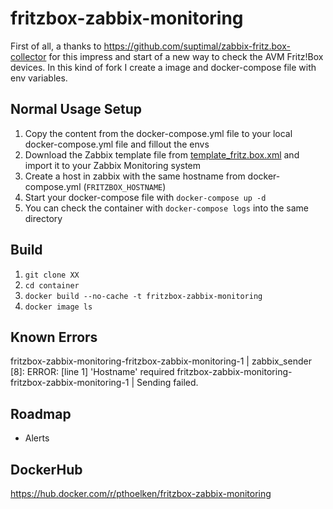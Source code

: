 # fritzbox-zabbix-monitoring
First of all, a thanks to https://github.com/suptimal/zabbix-fritz.box-collector for this impress and start of a new way to check the AVM Fritz!Box devices. In this kind of fork I create a image and docker-compose file with env variables.

## Normal Usage Setup
1. Copy the content from the docker-compose.yml file to your local docker-compose.yml file and fillout the envs
2. Download the Zabbix template file from [template_fritz.box.xml](https://github.com/pthoelken/fritzbox-zabbix-monitoring/blob/master/templates/template_fritz.box.xml) and import it to your Zabbix Monitoring system
3. Create a host in zabbix with the same hostname from docker-compose.yml (```FRITZBOX_HOSTNAME```)
4. Start your docker-compose file with ```docker-compose up -d```
5. You can check the container with ```docker-compose logs``` into the same directory

## Build
1. ```git clone XX```
2. ```cd container```
3. ```docker build --no-cache -t fritzbox-zabbix-monitoring```
4. ```docker image ls```

## Known Errors
fritzbox-zabbix-monitoring-fritzbox-zabbix-monitoring-1  | zabbix_sender [8]: ERROR: [line 1] 'Hostname' required
fritzbox-zabbix-monitoring-fritzbox-zabbix-monitoring-1  | Sending failed.

## Roadmap
- Alerts

## DockerHub
https://hub.docker.com/r/pthoelken/fritzbox-zabbix-monitoring
